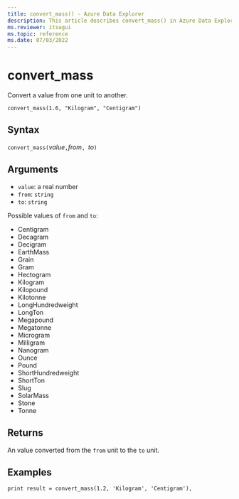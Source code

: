 ```yaml
---
title: convert_mass() - Azure Data Explorer
description: This article describes convert_mass() in Azure Data Explorer.
ms.reviewer: itsagui
ms.topic: reference
ms.date: 07/03/2022
---
```

# convert_mass

Convert a value from one unit to another.

```kusto
convert_mass(1.6, "Kilogram", "Centigram")
```

## Syntax

`convert_mass(`*value*`,`*from*`, `*to*`)`

## Arguments

* `value`: a real number
* `from`: `string`
* `to`: `string`

Possible values of `from` and `to`: 
* Centigram
* Decagram
* Decigram
* EarthMass
* Grain
* Gram
* Hectogram
* Kilogram
* Kilopound
* Kilotonne
* LongHundredweight
* LongTon
* Megapound
* Megatonne
* Microgram
* Milligram
* Nanogram
* Ounce
* Pound
* ShortHundredweight
* ShortTon
* Slug
* SolarMass
* Stone
* Tonne

## Returns

An value converted from the `from` unit to the `to` unit.

## Examples

```kusto
print result = convert_mass(1.2, 'Kilogram', 'Centigram'),
```

